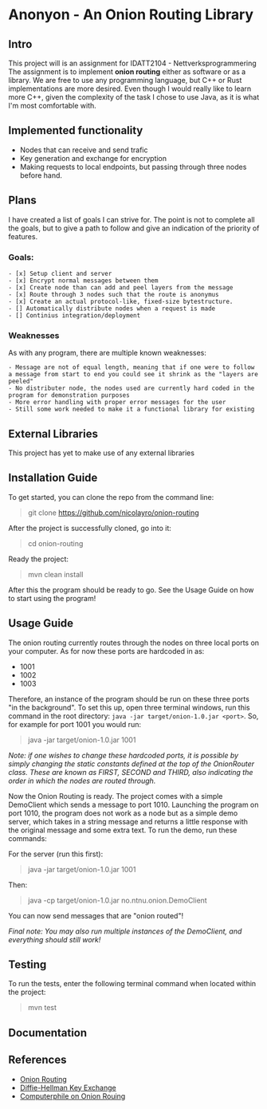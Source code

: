 
# Anonyon - An Onion Routing Library

## Intro

This project will is an assignment for IDATT2104 - Nettverksprogrammering
The assignment is to implement **onion routing** either as software or as a library. 
We are free to use any programming language, but C++ or Rust implementations are more desired. Even though I would really like to learn more C++, given the complexity of the task I chose to use Java, as it is what I'm most comfortable with.

## Implemented functionality
- Nodes that can receive and send trafic
- Key generation and exchange for encryption
- Making requests to local endpoints, but passing through three nodes before hand.

## Plans

I have created a list of goals I can strive for. The point is not to complete all the goals, but to give a path to follow and give an indication of the priority of features.

### Goals:
	- [x] Setup client and server
	- [x] Encrypt normal messages between them
	- [x] Create node than can add and peel layers from the message
	- [x] Route through 3 nodes such that the route is anonymus
    - [x] Create an actual protocol-like, fixed-size bytestructure.
	- [] Automatically distribute nodes when a request is made
    - [] Continius integration/deployment

### Weaknesses

As with any program, there are multiple known weaknesses:

    - Message are not of equal length, meaning that if one were to follow a message from start to end you could see it shrink as the "layers are peeled"
    - No distributer node, the nodes used are currently hard coded in the program for demonstration purposes
    - More error handling with proper error messages for the user
    - Still some work needed to make it a functional library for existing 

## External Libraries

This project has yet to make use of any external libraries

## Installation Guide

To get started, you can clone the repo from the command line:
> git clone https://github.com/nicolayro/onion-routing

After the project is successfully cloned, go into it:
> cd onion-routing

Ready the project:
> mvn clean install

After this the program should be ready to go. See the Usage Guide on how to start using the program!

## Usage Guide

The onion routing currently routes through the nodes on three local ports on your computer. As for now these ports are 
hardcoded in as:

- 1001
- 1002
- 1003

Therefore, an instance of the program should be run on these three ports "in the background". To set this up, open three terminal windows, run this command in the root directory:
`java -jar target/onion-1.0.jar <port>`. So, for example for port 1001 you would run:
> java -jar target/onion-1.0.jar 1001

_Note: if one wishes to change these hardcoded ports, it is possible by simply changing the static constants defined at the top of the OnionRouter class. These are known as *FIRST*, *SECOND* and *THIRD*, also indicating the order in which the nodes are routed through._

Now the Onion Routing is ready. The project comes with a simple DemoClient which sends a message to port 1010. Launching the program on port 1010, the program does not work as a node but as a simple demo server, which takes in a string message and returns a little response with the original message and some extra text. To run the demo, run these commands:

For the server (run this first):
> java -jar target/onion-1.0.jar 1001

Then:
> java -cp target/onion-1.0.jar no.ntnu.onion.DemoClient

You can now send messages that are "onion routed"!

_Final note: You may also run multiple instances of the DemoClient, and everything should still work!_

## Testing

To run the tests, enter the following terminal command when located within the project:

> mvn test

## Documentation


## References
- [Onion Routing](https://en.wikipedia.org/wiki/Onion_routing)
- [Diffie-Hellman Key Exchange](https://en.wikipedia.org/wiki/Onion_routing)
- [Computerphile on Onion Rouing](https://www.youtube.com/watch?v=QRYzre4bf7I&ab_channel=Computerphile)
